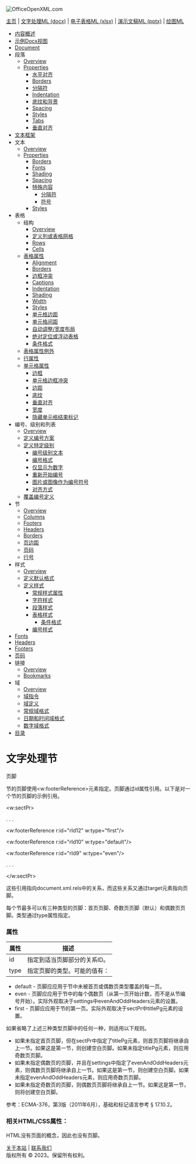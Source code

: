 ![OfficeOpenXML.com](images/banner1.png)

[主页](index.md) | [文字处理ML (docx)](anatomyofOOXML.md) | [电子表格ML (xlsx)](anatomyofOOXML-xlsx.md) | [演示文稿ML (pptx)](anatomyofOOXML-pptx.md) | [绘图ML](drwOverview.md)

- [内容概述](WPcontentOverview.md)
- [示例Docx视图](WPsampleDoc.md)
- [Document](WPdocument.md)
- 段落
  - [Overview](WPparagraph.md)
  - [Properties](WPparagraphProperties.md)
    - [水平对齐](WPalignment.md)
    - [Borders](WPborders.md)
    - [分隔符](WPtextSpecialContent-break.md)
    - [Indentation](WPindentation.md)
    - [底纹和背景](WPshading.md)
    - [Spacing](WPspacing.md)
    - [Styles](WPstyleParStyles.md)
    - [Tabs](WPtab.md)
    - [垂直对齐](WPborders.md)
- [文本框架](WPparagraph-textFrames.md)
- 文本
  - [Overview](WPtext.md)
  - [Properties](WPtextFormatting.md)
    - [Borders](WPtextBorders.md)
    - [Fonts](WPtextFonts.md)
    - [Shading](WPtextShading.md)
    - [Spacing](WPtextSpacing.md)
    - [特殊内容](WPtextSpecialContent.md)
      - [分隔符](WPtextSpecialContent-break.md)
      - [符号](WPtextSpecialContent-symbol.md)
    - [Styles](WPstyleCharStyles.md)
- 表格
  - 结构
    - [Overview](WPtable.md)
    - [定义列或表格网格](WPtableGrid.md)
    - [Rows](WPtableRow.md)
    - [Cells](WPtableCell.md)
  - [表格属性](WPtableProperties.md)
    - [Alignment](WPtableAlignment.md)
    - [Borders](WPtableBorders.md)
    - [边框冲突](WPtableCellBorderConflicts.md)
    - [Captions](WPtableCaption.md)
    - [Indentation](WPtableIndent.md)
    - [Shading](WPtableShading.md)
    - [Width](WPtableWidth.md)
    - [Styles](WPstyleTableStyles.md)
    - [单元格边距](WPtableCellMargins.md)
    - [单元格间距](WPtableCellSpacing.md)
    - [自动调整/宽度布局](WPtableLayout.md)
    - [绝对定位或浮动表格](WPfloatingTables.md)
    - [条件格式](WPtblLook.md)
  - [表格属性例外](WPtablePropertyExceptions.md)
  - [行属性](WPtableRowProperties.md)
  - [单元格属性](WPtableCellProperties.md)
    - [边框](WPtableCellProperties-Borders.md)
    - [单元格边框冲突](WPtableCellBorderConflicts.md)
    - [边距](WPtableCellProperties-Margins.md)
    - [底纹](WPtableCellProperties-Shading.md)
    - [垂直对齐](WPtableCellProperties-verticalAlignment.md)
    - [宽度](WPtableCellProperties-Width.md)
    - [隐藏单元格结束标记](WPhideMark.md)
- 编号、级别和列表
  - [Overview](WPnumbering.md)
  - [定义编号方案](WPnumberingAbstractNum.md)
  - [定义特定级别](WPnumberingLvl.md)
    - [编号级别文本](WPnumberingLevelText.md)
    - [编号格式](WPnumbering-numFmt.md)
    - [仅显示为数字](WPnumbering-isLgl.md)
    - [重新开始编号](WPnumbering-restart.md)
    - [图片或图像作为编号符号](WPnumbering-imagesAsSymbol.md)
    - [对齐方式](WPnumbering-lvlJc.md)
  - [覆盖编号定义](WPnumberingOverride.md)
- 节
  - [Overview](WPsection.md)
  - [Columns](WPsectionCols.md)
  - [Footers](WPsectionFooterReference.md)
  - [Headers](WPsectionHeaderReference.md)
  - [Borders](WPsectionBorders.md)
  - [页边距](WPsectionPgMar.md)
  - [页码](WPSectionPgNumType.md)
  - [行号](WPsectionLineNumbering.md)
- 样式
  - [Overview](WPstyles.md)
  - [定义默认格式](WPstyleDefaults.md)
  - [定义样式](WPstyle.md)
    - [常规样式属性](WPstyleGenProps.md)
    - [字符样式](WPstyleCharStyles.md)
    - [段落样式](WPstyleParStyles.md)
    - [表格样式](WPstyleTableStyles.md)
      - [条件格式](WPstyleTableStylesCond.md)
    - [编号样式](WPstyleNumStyles.md)
- [Fonts](WPfonts.md)
- [Headers](WPheaders.md)
- [Footers](WPfooters.md)
- [页码](WPSectionPgNumType.md)
- 链接
  - [Overview](WPhyperlink.md)
  - [Bookmarks](WPbookmark.md)
- 域
  - [Overview](WPfields.md)
  - [域指令](WPfieldInstructions.md)
  - [域定义](WPfieldDefinitions.md)
  - [常规域格式](WPgeneralFieldSwitches.md)
  - [日期和时间域格式](WPdateTimeFieldSwitches.md)
  - [数字域格式](WPnumericFieldSwitches.md)
- [目录](WPtableOfContents.md)

# 文字处理节

页脚

节的页脚使用<w:footerReference>元素指定。页脚通过id属性引用。以下是对一个节的页脚的示例引用。

<w:sectPr>

. . .

<w:footerReference r:id="rId12" w:type="first"/>

<w:footerReference r:id="rId10" w:type="default"/>

<w:footerReference r:id="rId9" w:type="even"/>

. . .

</w:sectPr>

这些引用指向document.xml.rels中的关系，而这些关系又通过target元素指向页脚。

<Relationships xmlns="http://schemas.openxmlformats.org/package/2006/relationships">

<Relationship Id="rId9" type="http://purl.oclc.org/ooxml/officeDocument/relationships/footer" target="footer1.xml"/>

<Relationship Id="rId10" type="http://purl.oclc.org/ooxml/officeDocument/relationships/footer" target="footer2.xml"/>

<Relationship Id="rId12" type="http://purl.oclc.org/ooxml/officeDocument/relationships/footer" target="footer3.xml"/>

</Relationships>

每个节最多可以有三种类型的页脚：首页页脚、奇数页页脚（默认）和偶数页页脚。类型通过type属性指定。

### 属性

| 属性 | 描述                         |
| ---- | ---------------------------- |
| id   | 指定到适当页脚部分的关系ID。 |
| type | 指定页脚的类型。可能的值有： |

- default - 页脚应应用于节中未被首页或偶数页类型覆盖的每一页。
- even - 页脚应应用于节中的每个偶数页（从第一页开始计数，而不是从节编号开始）。实际外观取决于settings中evenAndOddHeaders元素的设置。
- first - 页脚应应用于节的第一页。实际外观取决于sectPr中titlePg元素的设置。

如果省略了上述三种类型页脚中的任何一种，则适用以下规则。

- 如果未指定首页页脚，但在sectPr中指定了titlePg元素，则首页页脚将继承自上一节。如果这是第一节，则创建空白页脚。如果未指定titlePg元素，则应用奇数页页脚。
- 如果未指定偶数页的页脚，并且在settings中指定了evenAndOddHeaders元素，则偶数页页脚将继承自上一节。如果这是第一节，则创建空白页脚。如果未指定evenAndOddHeaders元素，则应用奇数页页脚。
- 如果未指定奇数页的页脚，则偶数页页脚将继承自上一节。如果这是第一节，则将创建空白页脚。

参考：ECMA-376，第3版（2011年6月），基础和标记语言参考 § 17.10.2。

### 相关HTML/CSS属性：

HTML没有页面的概念，因此也没有页脚。

[关于本站](aboutThisSite.md) | [联系我们](contactUs.md)  
版权所有 © 2023。保留所有权利。
